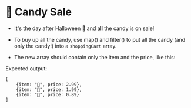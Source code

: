 # 🍭 Candy Sale

- It's the day after Halloween 🎃 and all the candy is on sale!

- To buy up all the candy, use map() and filter() to put all the
candy (and only the candy!) into a `shoppingCart` array. 

- The new array should contain only the item and the price, like
this: 

Expected output: 
```
[
    {item: "🍭", price: 2.99},
    {item: "🍫", price: 1.99}, 
    {item: "🍬", price: 0.89}
]
```